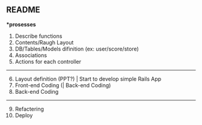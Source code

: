 ## README

**\*prosesses**

1. Describe functions
2. Contents/Raugh Layout
3. DB/Tables/Models difinition (ex: user/score/store)
4. Associations
5. Actions for each controller

---
6. Layout definition (PPT?) | Start to develop simple Rails App
7. Front-end Coding (| Back-end Coding)
8. Back-end Coding
 
---
9. Refactering
10. Deploy
